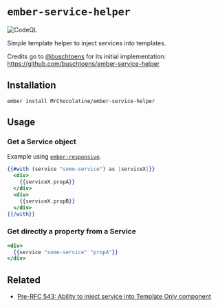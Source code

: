 # `ember-service-helper`

![CodeQL](https://github.com/MrChocolatine/ember-service-helper/workflows/CodeQL/badge.svg)

Simple template helper to inject services into templates.

Credits go to [@buschtoens](https://github.com/buschtoens) for its initial implementation:  
https://github.com/buschtoens/ember-service-helper


## Installation

```text
ember install MrChocolatine/ember-service-helper
```


## Usage

### Get a Service object

Example using [`ember-responsive`](https://github.com/freshbooks/ember-responsive).

```hbs
{{#with (service "some-service") as |serviceX|}}
  <div>
    {{serviceX.propA}}
  </div>
  <div>
    {{serviceX.propB}}
  </div>
{{/with}}
```


### Get directly a property from a Service

```hbs
<div>
  {{service "some-service" "propA"}}
</div>
```


## Related

- [Pre-RFC 543: Ability to inject service into Template Only component](https://github.com/emberjs/rfcs/issues/543)
